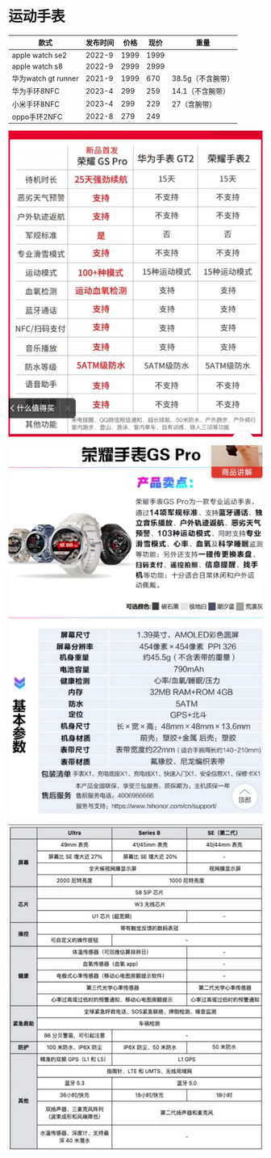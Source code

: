 # 运动手表




|        款式         | 发布时间 | 价格  | 现价  |       重量       |
| ------------------- | ------- | ---- | ---- | --------------- |
| apple watch se2     | 2022-9  | 1999 | 1999 |                 |
| apple watch s8      | 2022-9  | 2999 | 2999 |                 |
| 华为watch gt runner | 2021-9  | 1999 | 670  | 38.5g（不含腕带） |
| 华为手环8NFC         | 2023-4  | 299  | 259  | 14.1（不含腕带）  |
| 小米手环8NFC         | 2023-4  | 299  | 229  | 27（含腕带）      |
| oppo手环2NFC        | 2022-8  | 279  | 249  |                 |

































![](vx_images/515895892836525.png)



![](vx_images/493477101625617.png)



![](vx_images/379880510279073.png)













